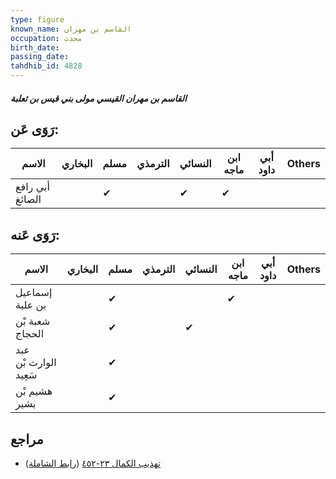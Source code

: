 ```yaml
---
type: figure
known_name: القاسم بن مهران
occupation: محدث
birth_date:
passing_date:
tahdhib_id: 4828
---
```

##### القاسم بن مهران القيسي مولى بني قيس بن ثعلبة

## رَوَى عَن:
| الاسم           | البخاري | مسلم | الترمذي | النسائي | ابن ماجه | أبي داود | Others |
| --------------- | ------- | ---- | ------- | ------- | -------- | -------- | ------ |
| أبي رافع الصائغ |         | ✔    |         | ✔       | ✔        |          |        |
## رَوَى عَنه:
| الاسم                 | البخاري | مسلم | الترمذي | النسائي | ابن ماجه | أبي داود | Others |
| --------------------- | ------- | ---- | ------- | ------- | -------- | -------- | ------ |
| إسماعيل بن علية       |         | ✔    |         |         | ✔        |          |        |
| شعبة بْن الحجاج       |         | ✔    |         | ✔       |          |          |        |
| عبد الوارث بْن سَعِيد |         | ✔    |         |         |          |          |        |
| هشيم بْن بشير         |         | ✔    |         |         |          |          |        |
## مراجع
- [تهذيب الكمال ٢٣-٤٥٢](obsidian://open?vault=Tahdhib-al-Kamal&file=Figures/٤٨٢٨-القاسم%20بن%20مهران%20القيسي%20مولى%20بني%20قيس%20بن%20ثعلبة) ([رابط الشاملة](https://shamela.ws/book/3722/12339))